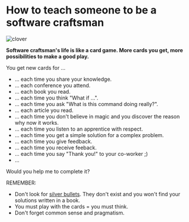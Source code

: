 # How to teach someone to be a software craftsman

![clover](https://cdn2.iconfinder.com/data/icons/devine-icons-part-2/128/Cards-Club.png)

**Software craftsman's life is like a card game. More cards you get, more possibilities to make a good play.**

You get new cards for ...

* ... each time you share your knowledge.
* ... each conference you attend.
* ... each book you read.
* ... each time you think "What if ...".
* ... each time you ask "What is this command doing really?".
* ... each article you read.
* ... each time you don't believe in magic and you discover the reason why now it works.
* ... each time you listen to an apprentice with respect.
* ... each time you get a simple solution for a complex problem.
* ... each time you give feedback.
* ... each time you receive feeback.
* ... each time you say "Thank you!" to your co-worker ;)
* ...

Would you help me to complete it?

REMEMBER:
* Don't look for [silver bullets](https://en.wikipedia.org/wiki/No_Silver_Bullet). They don't exist and you won't find your solutions written in a book. 
* You must play with the cards = you must think. 
* Don't forget common sense and pragmatism.
